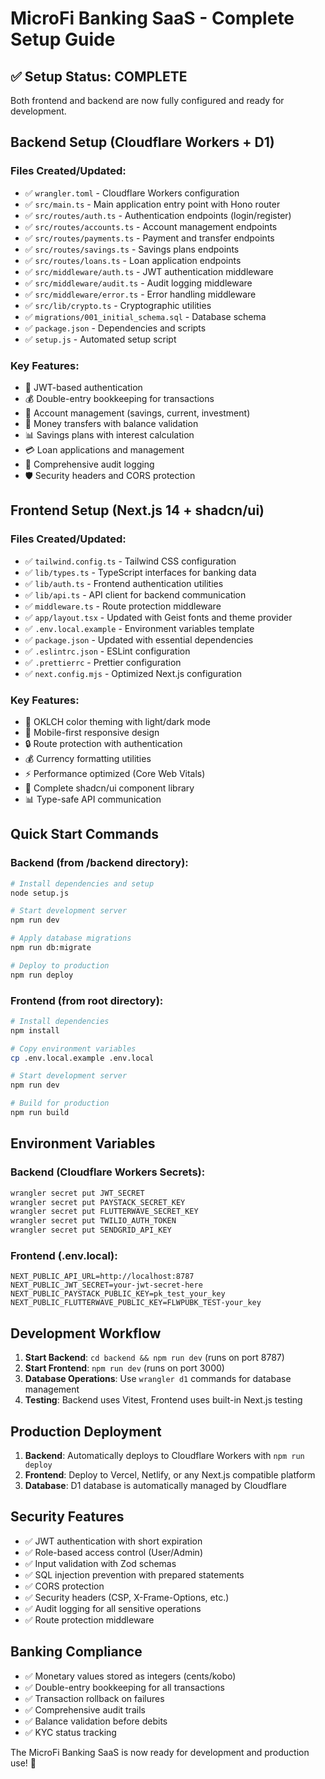 # MicroFi Banking SaaS - Complete Setup Guide

## ✅ Setup Status: COMPLETE

Both frontend and backend are now fully configured and ready for development.

## Backend Setup (Cloudflare Workers + D1)

### Files Created/Updated:
- ✅ `wrangler.toml` - Cloudflare Workers configuration
- ✅ `src/main.ts` - Main application entry point with Hono router
- ✅ `src/routes/auth.ts` - Authentication endpoints (login/register)
- ✅ `src/routes/accounts.ts` - Account management endpoints
- ✅ `src/routes/payments.ts` - Payment and transfer endpoints
- ✅ `src/routes/savings.ts` - Savings plans endpoints
- ✅ `src/routes/loans.ts` - Loan application endpoints
- ✅ `src/middleware/auth.ts` - JWT authentication middleware
- ✅ `src/middleware/audit.ts` - Audit logging middleware
- ✅ `src/middleware/error.ts` - Error handling middleware
- ✅ `src/lib/crypto.ts` - Cryptographic utilities
- ✅ `migrations/001_initial_schema.sql` - Database schema
- ✅ `package.json` - Dependencies and scripts
- ✅ `setup.js` - Automated setup script

### Key Features:
- 🔐 JWT-based authentication
- 💰 Double-entry bookkeeping for transactions
- 🏦 Account management (savings, current, investment)
- 💸 Money transfers with balance validation
- 📊 Savings plans with interest calculation
- 💳 Loan applications and management
- 📝 Comprehensive audit logging
- 🛡️ Security headers and CORS protection

## Frontend Setup (Next.js 14 + shadcn/ui)

### Files Created/Updated:
- ✅ `tailwind.config.ts` - Tailwind CSS configuration
- ✅ `lib/types.ts` - TypeScript interfaces for banking data
- ✅ `lib/auth.ts` - Frontend authentication utilities
- ✅ `lib/api.ts` - API client for backend communication
- ✅ `middleware.ts` - Route protection middleware
- ✅ `app/layout.tsx` - Updated with Geist fonts and theme provider
- ✅ `.env.local.example` - Environment variables template
- ✅ `package.json` - Updated with essential dependencies
- ✅ `.eslintrc.json` - ESLint configuration
- ✅ `.prettierrc` - Prettier configuration
- ✅ `next.config.mjs` - Optimized Next.js configuration

### Key Features:
- 🎨 OKLCH color theming with light/dark mode
- 📱 Mobile-first responsive design
- 🔒 Route protection with authentication
- 💰 Currency formatting utilities
- ⚡ Performance optimized (Core Web Vitals)
- 🧩 Complete shadcn/ui component library
- 📊 Type-safe API communication

## Quick Start Commands

### Backend (from /backend directory):
```bash
# Install dependencies and setup
node setup.js

# Start development server
npm run dev

# Apply database migrations
npm run db:migrate

# Deploy to production
npm run deploy
```

### Frontend (from root directory):
```bash
# Install dependencies
npm install

# Copy environment variables
cp .env.local.example .env.local

# Start development server
npm run dev

# Build for production
npm run build
```

## Environment Variables

### Backend (Cloudflare Workers Secrets):
```bash
wrangler secret put JWT_SECRET
wrangler secret put PAYSTACK_SECRET_KEY
wrangler secret put FLUTTERWAVE_SECRET_KEY
wrangler secret put TWILIO_AUTH_TOKEN
wrangler secret put SENDGRID_API_KEY
```

### Frontend (.env.local):
```env
NEXT_PUBLIC_API_URL=http://localhost:8787
NEXT_PUBLIC_JWT_SECRET=your-jwt-secret-here
NEXT_PUBLIC_PAYSTACK_PUBLIC_KEY=pk_test_your_key
NEXT_PUBLIC_FLUTTERWAVE_PUBLIC_KEY=FLWPUBK_TEST-your_key
```

## Development Workflow

1. **Start Backend**: `cd backend && npm run dev` (runs on port 8787)
2. **Start Frontend**: `npm run dev` (runs on port 3000)
3. **Database Operations**: Use `wrangler d1` commands for database management
4. **Testing**: Backend uses Vitest, Frontend uses built-in Next.js testing

## Production Deployment

1. **Backend**: Automatically deploys to Cloudflare Workers with `npm run deploy`
2. **Frontend**: Deploy to Vercel, Netlify, or any Next.js compatible platform
3. **Database**: D1 database is automatically managed by Cloudflare

## Security Features

- ✅ JWT authentication with short expiration
- ✅ Role-based access control (User/Admin)
- ✅ Input validation with Zod schemas
- ✅ SQL injection prevention with prepared statements
- ✅ CORS protection
- ✅ Security headers (CSP, X-Frame-Options, etc.)
- ✅ Audit logging for all sensitive operations
- ✅ Route protection middleware

## Banking Compliance

- ✅ Monetary values stored as integers (cents/kobo)
- ✅ Double-entry bookkeeping for all transactions
- ✅ Transaction rollback on failures
- ✅ Comprehensive audit trails
- ✅ Balance validation before debits
- ✅ KYC status tracking

The MicroFi Banking SaaS is now ready for development and production use! 🎉